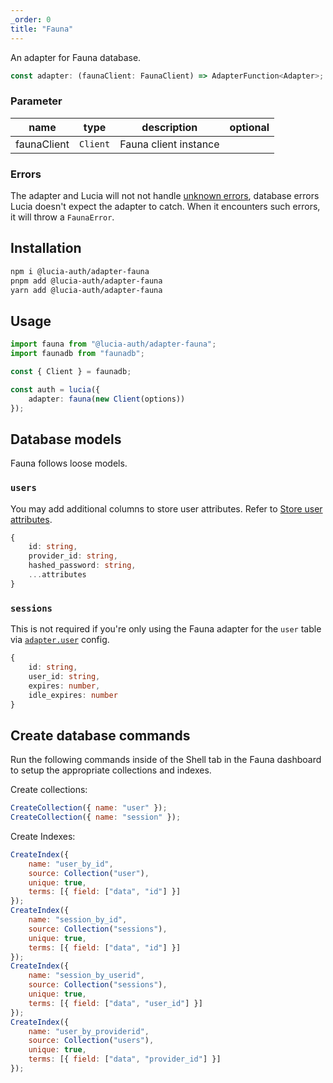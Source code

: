 ```yaml
---
_order: 0
title: "Fauna"
---
```


An adapter for Fauna database.

```ts
const adapter: (faunaClient: FaunaClient) => AdapterFunction<Adapter>;
```

### Parameter

| name        | type     | description           | optional |
| ----------- | -------- | --------------------- | -------- |
| faunaClient | `Client` | Fauna client instance |          |

### Errors

The adapter and Lucia will not not handle [unknown errors](/learn/basics/error-handling#known-errors), database errors Lucia doesn't expect the adapter to catch. When it encounters such errors, it will throw a `FaunaError`.

## Installation

```bash
npm i @lucia-auth/adapter-fauna
pnpm add @lucia-auth/adapter-fauna
yarn add @lucia-auth/adapter-fauna
```

## Usage

```ts
import fauna from "@lucia-auth/adapter-fauna";
import faunadb from "faunadb";

const { Client } = faunadb;

const auth = lucia({
	adapter: fauna(new Client(options))
});
```

## Database models

Fauna follows loose models.

### `users`

You may add additional columns to store user attributes. Refer to [Store user attributes](/learn/basics/store-user-attributes).

```ts
{
    id: string,
    provider_id: string,
    hashed_password: string,
    ...attributes
}
```

### `sessions`

This is not required if you're only using the Fauna adapter for the `user` table via [`adapter.user`](/reference/configure/lucia-configurations#adapter) config.

```ts
{
    id: string,
    user_id: string,
    expires: number,
    idle_expires: number
}
```

## Create database commands

Run the following commands inside of the Shell tab in the Fauna dashboard to setup the appropriate collections and indexes.

Create collections:

```js
CreateCollection({ name: "user" });
CreateCollection({ name: "session" });
```

Create Indexes:

```js
CreateIndex({
	name: "user_by_id",
	source: Collection("user"),
	unique: true,
	terms: [{ field: ["data", "id"] }]
});
CreateIndex({
	name: "session_by_id",
	source: Collection("sessions"),
	unique: true,
	terms: [{ field: ["data", "id"] }]
});
CreateIndex({
	name: "session_by_userid",
	source: Collection("sessions"),
	unique: true,
	terms: [{ field: ["data", "user_id"] }]
});
CreateIndex({
	name: "user_by_providerid",
	source: Collection("users"),
	unique: true,
	terms: [{ field: ["data", "provider_id"] }]
});
```
